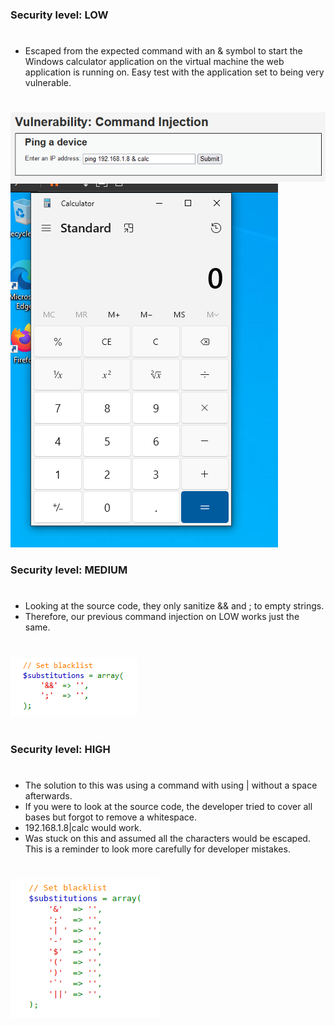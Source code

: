### Security level: LOW
#
* Escaped from the expected command with an & symbol to start the Windows calculator
  application on the virtual machine the web application is running on. Easy test with
  the application set to being very vulnerable.
#
![](./images/CommandInjection_Low1.png)
![](./images/CommandInjection_Low2.png)

### Security level: MEDIUM
#
* Looking at the source code, they only sanitize && and ; to empty strings. 
* Therefore, our previous command injection on LOW works just the same.
#
![](./images/CommandInjection_Medium1.png)
#
### Security level: HIGH
#
* The solution to this was using a command with using | without a space afterwards.
* If you were to look at the source code, the developer tried to cover all bases but forgot to remove a whitespace.
* 192.168.1.8|calc would work.
* Was stuck on this and assumed all the characters would be escaped. This is a reminder to look more carefully for developer mistakes.
#
![](./images/CommandInjection_Medium2.png)

